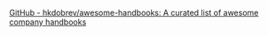 
[GitHub - hkdobrev/awesome-handbooks: A curated list of awesome company handbooks](https://github.com/hkdobrev/awesome-handbooks)
